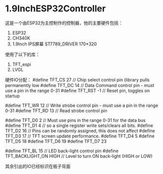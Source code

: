 # 1.9InchESP32Controller

这是一个由ESP32为主控制作的控制器，他的主要硬件包括：
1. ESP32
2. CH340K
3. 1.9Inch IPS屏幕  ST7789_DRIVER 170*320
   
使用了以下的库：
1. TFT_espi
2. LVGL

硬件IO分配：
 #define TFT_CS   27  // Chip select control pin (library pulls permanently low
 #define TFT_DC   14  // Data Command control pin - must use a pin in the range 0-31
 #define TFT_RST  -1  // Reset pin, toggles on startup

 #define TFT_WR    12  // Write strobe control pin - must use a pin in the range 0-31
 #define TFT_RD    13  // Read strobe control pin

 #define TFT_D0   2  // Must use pins in the range 0-31 for the data bus
 #define TFT_D1   4  // so a single register write sets/clears all bits.
 #define TFT_D2   16  // Pins can be randomly assigned, this does not affect
 #define TFT_D3   17  // TFT screen update performance.
 #define TFT_D4   5
 #define TFT_D5   18
 #define TFT_D6   19
 #define TFT_D7   23

 #define TFT_BL   15            // LED back-light control pin
 #define TFT_BACKLIGHT_ON HIGH  // Level to turn ON back-light (HIGH or LOW)

其余引出的IO已经标识在板子背面

